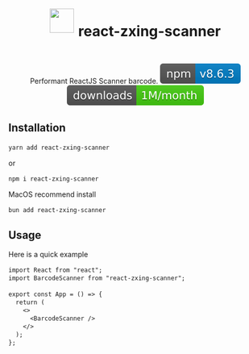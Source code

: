 <h1 style="display: flex; justify-content: center">
<image src="assets/barcode.gif" style="width: 48px; height: 48px; margin-right:8px "/>
  
  react-zxing-scanner

</h1>

<div align="center">

Performant ReactJS Scanner barcode.
[![Version][version-badge]][package]
[![Downloads][downloads-badge]][npmtrends]

</div>

## Installation

```bash
yarn add react-zxing-scanner
```

or

```bash
npm i react-zxing-scanner
```

MacOS recommend install

```bash
bun add react-zxing-scanner
```

## Usage

Here is a quick example

```tsx
import React from "react";
import BarcodeScanner from "react-zxing-scanner";

export const App = () => {
  return (
    <>
      <BarcodeScanner />
    </>
  );
};
```

[downloads-badge]: assets/downloads.svg
[version-badge]: assets/version.svg
[package]: https://www.npmjs.com/package/react-zxing-scanner
[npmtrends]: https://npmtrends.com/react-zxing-scanner
